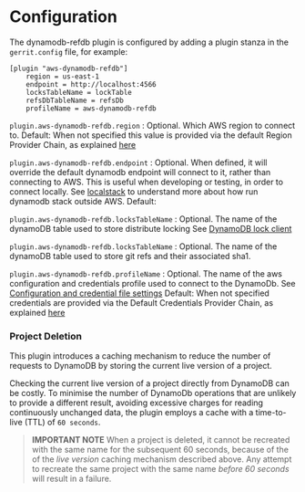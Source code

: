 Configuration
=========================

The dynamodb-refdb plugin is configured by adding a plugin stanza in the
`gerrit.config` file, for example:

```text
[plugin "aws-dynamodb-refdb"]
    region = us-east-1
    endpoint = http://localhost:4566
    locksTableName = lockTable
    refsDbTableName = refsDb
    profileName = aws-dynamodb-refdb
```

`plugin.aws-dynamodb-refdb.region`
:   Optional. Which AWS region to connect to.
Default: When not specified this value is provided via the default Region
Provider Chain, as explained [here](https://docs.aws.amazon.com/sdk-for-java/v1/developer-guide/credentials.html)

`plugin.aws-dynamodb-refdb.endpoint`
:   Optional. When defined, it will override the default dynamodb endpoint
will connect to it, rather than connecting to AWS. This is useful when
developing or testing, in order to connect locally.
See [localstack](https://github.com/localstack/localstack) to understand
more about how run dynamodb stack outside AWS.
Default: <empty>

`plugin.aws-dynamodb-refdb.locksTableName`
:   Optional. The name of the dynamoDB table used to store distribute locking
See [DynamoDB lock client](https://github.com/awslabs/amazon-dynamodb-lock-client)

`plugin.aws-dynamodb-refdb.locksTableName`
:   Optional. The name of the dynamoDB table used to store git refs and their
associated sha1.

`plugin.aws-dynamodb-refdb.profileName`
:   Optional. The name of the aws configuration and credentials profile used to
connect to the DynamoDb. See [Configuration and credential file settings](https://docs.aws.amazon.com/cli/latest/userguide/cli-configure-files.html)
Default: When not specified credentials are provided via the Default Credentials
Provider Chain, as explained [here](https://docs.aws.amazon.com/sdk-for-java/v1/developer-guide/credentials.html)

### Project Deletion

This plugin introduces a caching mechanism to reduce the number of requests to
DynamoDB by storing the current live version of a project.

Checking the current live version of a project directly from DynamoDB can be
costly. To minimise the number of DynamoDb operations that are unlikely to
provide a different result, avoiding excessive charges for reading continuously
unchanged data, the plugin employs a cache with a time-to-live (TTL) of `60
seconds`.

> **IMPORTANT NOTE** When a project is deleted, it cannot be recreated with
> the same name for the subsequent 60 seconds, because of the of the _live version_ caching mechanism described above.
> Any attempt to recreate the same project with the same name *before 60 seconds*
> will result in a failure.

